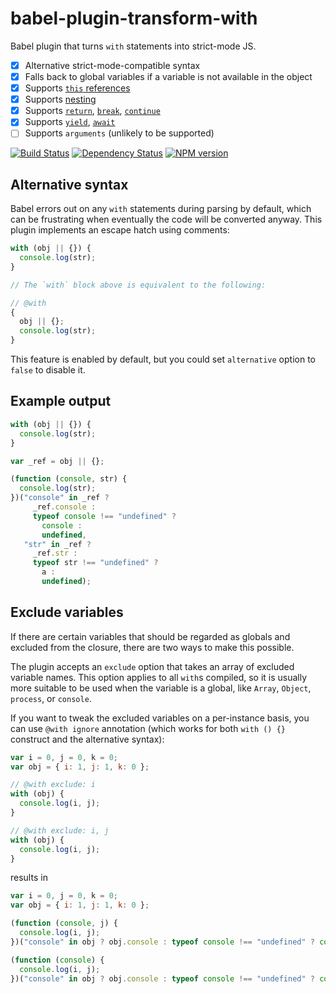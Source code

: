 # babel-plugin-transform-with

Babel plugin that turns `with` statements into strict-mode JS.

- [x] Alternative strict-mode-compatible syntax
- [x] Falls back to global variables if a variable is not available in the object
- [x] Supports [`this` references][this]
- [x] Supports [nesting]
- [x] Supports [`return`], [`break`], [`continue`]
- [x] Supports [`yield`], [`await`]
- [ ] Supports `arguments` (unlikely to be supported)

[![Build Status](https://img.shields.io/travis/pugjs/babel-plugin-transform-with/master.svg)](https://travis-ci.org/pugjs/babel-plugin-transform-with)
[![Dependency Status](https://img.shields.io/david/pugjs/babel-plugin-transform-with.svg)](https://david-dm.org/pugjs/babel-plugin-transform-with)
[![NPM version](https://img.shields.io/npm/v/babel-plugin-transform-with.svg)](https://www.npmjs.org/package/babel-plugin-transform-with)

[this]: https://github.com/pugjs/babel-plugin-transform-with/tree/master/test/fixtures/with/this
[nesting]: https://github.com/pugjs/babel-plugin-transform-with/tree/master/test/fixtures/with/nested
[`return`]: https://github.com/pugjs/babel-plugin-transform-with/tree/master/test/fixtures/with/return
[`break`]: https://github.com/pugjs/babel-plugin-transform-with/tree/master/test/fixtures/with/loop-outside-single
[`continue`]: https://github.com/pugjs/babel-plugin-transform-with/tree/master/test/fixtures/with/loop-outside-multiple
[`yield`]: https://github.com/pugjs/babel-plugin-transform-with/tree/master/test/fixtures/with/generator-function
[`await`]: https://github.com/pugjs/babel-plugin-transform-with/tree/master/test/fixtures/with/async-function

## Alternative syntax

Babel errors out on any `with` statements during parsing by default, which can be frustrating when eventually the code will be converted anyway. This plugin implements an escape hatch using comments:

```js
with (obj || {}) {
  console.log(str);
}

// The `with` block above is equivalent to the following:

// @with
{
  obj || {};
  console.log(str);
}
```

This feature is enabled by default, but you could set `alternative` option to `false` to disable it.

## Example output

```js
with (obj || {}) {
  console.log(str);
}
```

```js
var _ref = obj || {};

(function (console, str) {
  console.log(str);
})("console" in _ref ?
     _ref.console :
     typeof console !== "undefined" ?
       console :
       undefined,
   "str" in _ref ?
     _ref.str :
     typeof str !== "undefined" ?
       a :
       undefined);
```

## Exclude variables

If there are certain variables that should be regarded as globals and excluded from the closure, there are two ways to make this possible.

The plugin accepts an `exclude` option that takes an array of excluded variable names. This option applies to all `with`s compiled, so it is usually more suitable to be used when the variable is a global, like `Array`, `Object`, `process`, or `console`.

If you want to tweak the excluded variables on a per-instance basis, you can use `@with ignore` annotation (which works for both `with () {}` construct and the alternative syntax):

```js
var i = 0, j = 0, k = 0;
var obj = { i: 1, j: 1, k: 0 };

// @with exclude: i
with (obj) {
  console.log(i, j);
}

// @with exclude: i, j
with (obj) {
  console.log(i, j);
}
```

results in

```js
var i = 0, j = 0, k = 0;
var obj = { i: 1, j: 1, k: 0 };

(function (console, j) {
  console.log(i, j);
})("console" in obj ? obj.console : typeof console !== "undefined" ? console : undefined, "j" in obj ? obj.j : typeof j !== "undefined" ? j : undefined);

(function (console) {
  console.log(i, j);
})("console" in obj ? obj.console : typeof console !== "undefined" ? console : undefined);
```
